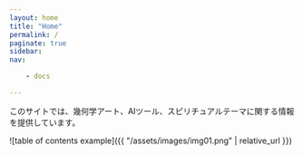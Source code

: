 ```yaml
---
layout: home
title: "Home"
permalink: /
paginate: true
sidebar:
nav:

    - docs

---
```



このサイトでは、幾何学アート、AIツール、スピリチュアルテーマに関する情報を提供しています。

![table of contents example]({{ "/assets/images/img01.png" | relative_url }})